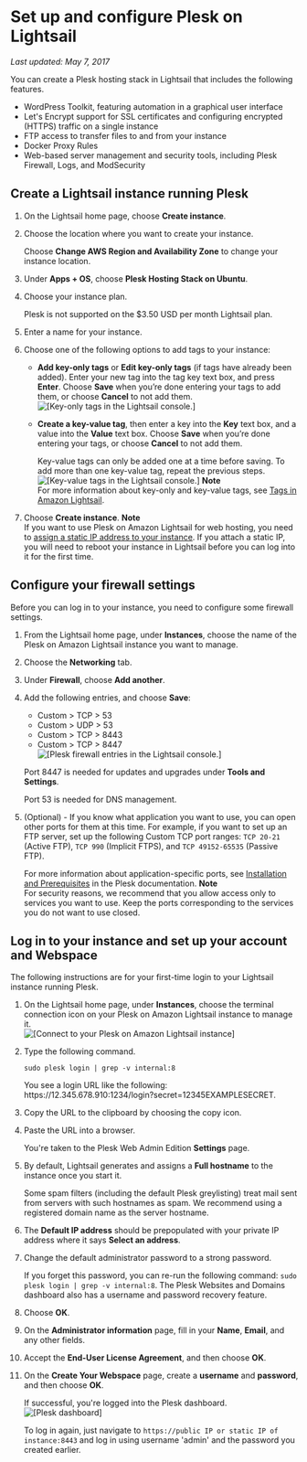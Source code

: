 # Set up and configure Plesk on Lightsail<a name="set-up-and-configure-plesk-stack-on-lightsail"></a>

 *Last updated: May 7, 2017* 

You can create a Plesk hosting stack in Lightsail that includes the following features\.
+ WordPress Toolkit, featuring automation in a graphical user interface
+ Let's Encrypt support for SSL certificates and configuring encrypted \(HTTPS\) traffic on a single instance
+ FTP access to transfer files to and from your instance
+ Docker Proxy Rules
+ Web\-based server management and security tools, including Plesk Firewall, Logs, and ModSecurity

## Create a Lightsail instance running Plesk<a name="create-plesk-instance"></a>

1. On the Lightsail home page, choose **Create instance**\.

1. Choose the location where you want to create your instance\.

   Choose **Change AWS Region and Availability Zone** to change your instance location\.

1. Under **Apps \+ OS**, choose **Plesk Hosting Stack on Ubuntu**\.

1. Choose your instance plan\.

   Plesk is not supported on the $3\.50 USD per month Lightsail plan\.

1. Enter a name for your instance\.

1. Choose one of the following options to add tags to your instance:
   + **Add key\-only tags** or **Edit key\-only tags** \(if tags have already been added\)\. Enter your new tag into the tag key text box, and press **Enter**\. Choose **Save** when you’re done entering your tags to add them, or choose **Cancel** to not add them\.  
![\[Key-only tags in the Lightsail console.\]](https://d9yljz1nd5001.cloudfront.net/en_us/b2fb86c05aa70ef4defbdc74847a0bb8/images/amazon-lightsail-key-only-tags.png)
   + **Create a key\-value tag**, then enter a key into the **Key** text box, and a value into the **Value** text box\. Choose **Save** when you’re done entering your tags, or choose **Cancel** to not add them\.

     Key\-value tags can only be added one at a time before saving\. To add more than one key\-value tag, repeat the previous steps\.  
![\[Key-value tags in the Lightsail console.\]](https://d9yljz1nd5001.cloudfront.net/en_us/b2fb86c05aa70ef4defbdc74847a0bb8/images/amazon-lightsail-key-value-tag.png)
**Note**  
For more information about key\-only and key\-value tags, see [Tags in Amazon Lightsail](amazon-lightsail-tags.md)\.

1. Choose **Create instance**\.
**Note**  
If you want to use Plesk on Amazon Lightsail for web hosting, you need to [assign a static IP address to your instance](lightsail-create-static-ip.md)\. If you attach a static IP, you will need to reboot your instance in Lightsail before you can log into it for the first time\.

## Configure your firewall settings<a name="configure-plesk-firewall-settings"></a>

Before you can log in to your instance, you need to configure some firewall settings\.

1. From the Lightsail home page, under **Instances**, choose the name of the Plesk on Amazon Lightsail instance you want to manage\.

1. Choose the **Networking** tab\.

1. Under **Firewall**, choose **Add another**\.

1. Add the following entries, and choose **Save**:
   + Custom > TCP > 53
   + Custom > UDP > 53
   + Custom > TCP > 8443
   + Custom > TCP > 8447  
![\[Plesk firewall entries in the Lightsail console.\]](https://d9yljz1nd5001.cloudfront.net/en_us/b2fb86c05aa70ef4defbdc74847a0bb8/images/amazon-lightsail-plesk-firewall.png)

   Port 8447 is needed for updates and upgrades under **Tools and Settings**\.

   Port 53 is needed for DNS management\.

1. \(Optional\) \- If you know what application you want to use, you can open other ports for them at this time\. For example, if you want to set up an FTP server, set up the following Custom TCP port ranges: `TCP 20-21` \(Active FTP\), `TCP 990` \(Implicit FTPS\), and `TCP 49152-65535` \(Passive FTP\)\.

   For more information about application\-specific ports, see [Installation and Prerequisites](https://docs.plesk.com/en-US/onyx/migration-guide/installation-and-prerequisites.75498/) in the Plesk documentation\.
**Note**  
For security reasons, we recommend that you allow access only to services you want to use\. Keep the ports corresponding to the services you do not want to use closed\.

## Log in to your instance and set up your account and Webspace<a name="first-time-login-instructions-plesk"></a>

The following instructions are for your first\-time login to your Lightsail instance running Plesk\.

1. On the Lightsail home page, under **Instances**, choose the terminal connection icon on your Plesk on Amazon Lightsail instance to manage it\.  
![\[Connect to your Plesk on Amazon Lightsail instance\]](https://d9yljz1nd5001.cloudfront.net/en_us/b2fb86c05aa70ef4defbdc74847a0bb8/images/connect-quickly-to-your-plesk-instance-terminal.png)

1. Type the following command\.

   ```
   sudo plesk login | grep -v internal:8
   ```

   You see a login URL like the following: https://12\.345\.678\.910:1234/login?secret=12345EXAMPLESECRET\.

1. Copy the URL to the clipboard by choosing the copy icon\.

1. Paste the URL into a browser\.

   You're taken to the Plesk Web Admin Edition **Settings** page\.

1. By default, Lightsail generates and assigns a **Full hostname** to the instance once you start it\.

   Some spam filters \(including the default Plesk greylisting\) treat mail sent from servers with such hostnames as spam\. We recommend using a registered domain name as the server hostname\.

1. The **Default IP address** should be prepopulated with your private IP address where it says **Select an address**\.

1. Change the default administrator password to a strong password\.

   If you forget this password, you can re\-run the following command: `sudo plesk login | grep -v internal:8`\. The Plesk Websites and Domains dashboard also has a username and password recovery feature\.

1. Choose **OK**\.

1. On the **Administrator information** page, fill in your **Name**, **Email**, and any other fields\.

1. Accept the **End\-User License Agreement**, and then choose **OK**\.

1. On the **Create Your Webspace** page, create a **username** and **password**, and then choose **OK**\.

   If successful, you're logged into the Plesk dashboard\.  
![\[Plesk dashboard\]](https://d9yljz1nd5001.cloudfront.net/en_us/b2fb86c05aa70ef4defbdc74847a0bb8/images/plesk-admin-dashboard.png)

   To log in again, just navigate to `https://public IP or static IP of instance:8443` and log in using username 'admin' and the password you created earlier\.